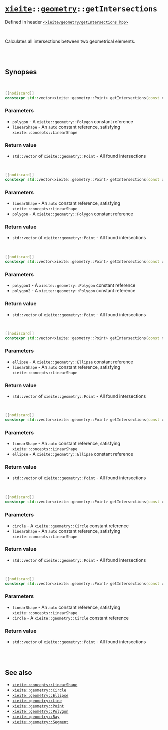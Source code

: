 # [`xieite`](../../README.md)`::`[`geometry`](../../docs/geometry.md)`::getIntersections`
Defined in header [`<xieite/geometry/getIntersections.hpp>`](../../include/xieite/geometry/getIntersections.hpp)

<br/>

Calculates all intersections between two geometrical elements.

<br/><br/>

## Synopses

<br/>

```cpp
[[nodiscard]]
constexpr std::vector<xieite::geometry::Point> getIntersections(const xieite::geometry::Polygon& polygon, const xieite::concepts::LinearShape auto& linearShape) noexcept;
```
### Parameters
- `polygon` - A `xieite::geometry::Polygon` constant reference
- `linearShape` - An `auto` constant reference, satisfying `xieite::concepts::LinearShape`
### Return value
- `std::vector` of `xieite::geometry::Point` - All found intersections

<br/>

```cpp
[[nodiscard]]
constexpr std::vector<xieite::geometry::Point> getIntersections(const xieite::concepts::LinearShape auto& linearShape, const xieite::geometry::Polygon& polygon) noexcept;
```
### Parameters
- `linearShape` - An `auto` constant reference, satisfying `xieite::concepts::LinearShape`
- `polygon` - A `xieite::geometry::Polygon` constant reference
### Return value
- `std::vector` of `xieite::geometry::Point` - All found intersections

<br/>

```cpp
[[nodiscard]]
constexpr std::vector<xieite::geometry::Point> getIntersections(const xieite::geometry::Polygon& polygon1, const xieite::geometry::Polygon& polygon2) noexcept;
```
### Parameters
- `polygon1` - A `xieite::geometry::Polygon` constant reference
- `polygon2` - A `xieite::geometry::Polygon` constant reference
### Return value
- `std::vector` of `xieite::geometry::Point` - All found intersections

<br/>

```cpp
[[nodiscard]]
constexpr std::vector<xieite::geometry::Point> getIntersections(const xieite::geometry::Ellipse& ellipse, const xieite::concepts::LinearShape auto& linearShape) noexcept;
```
### Parameters
- `ellipse` - A `xieite::geometry::Ellipse` constant reference
- `linearShape` - An `auto` constant reference, satisfying `xieite::concepts::LinearShape`
### Return value
- `std::vector` of `xieite::geometry::Point` - All found intersections

<br/>

```cpp
[[nodiscard]]
constexpr std::vector<xieite::geometry::Point> getIntersections(const xieite::concepts::LinearShape auto& linearShape, const xieite::geometry::Ellipse& ellipse) noexcept;
```
### Parameters
- `linearShape` - An `auto` constant reference, satisfying `xieite::concepts::LinearShape`
- `ellipse` - A `xieite::geometry::Ellipse` constant reference
### Return value
- `std::vector` of `xieite::geometry::Point` - All found intersections

<br/>

```cpp
[[nodiscard]]
constexpr std::vector<xieite::geometry::Point> getIntersections(const xieite::geometry::Circle& circle, const xieite::concepts::LinearShape auto& linearShape) noexcept;
```
### Parameters
- `circle` - A `xieite::geometry::Circle` constant reference
- `linearShape` - An `auto` constant reference, satisfying `xieite::concepts::LinearShape`
### Return value
- `std::vector` of `xieite::geometry::Point` - All found intersections

<br/>

```cpp
[[nodiscard]]
constexpr std::vector<xieite::geometry::Point> getIntersections(const xieite::concepts::LinearShape auto& linearShape, const xieite::geometry::Circle& circle) noexcept;
```
### Parameters
- `linearShape` - An `auto` constant reference, satisfying `xieite::concepts::LinearShape`
- `circle` - A `xieite::geometry::Circle` constant reference
### Return value
- `std::vector` of `xieite::geometry::Point` - All found intersections

<br/><br/>

## See also
- [`xieite::concepts::LinearShape`](../../docs/concepts/LinearShape.md)
- [`xieite::geometry::Circle`](../../docs/geometry/Circle.md)
- [`xieite::geometry::Ellipse`](../../docs/geometry/Ellipse.md)
- [`xieite::geometry::Line`](../../docs/geometry/Line.md)
- [`xieite::geometry::Point`](../../docs/geometry/Point.md)
- [`xieite::geometry::Polygon`](../../docs/geometry/Polygon.md)
- [`xieite::geometry::Ray`](../../docs/geometry/Ray.md)
- [`xieite::geometry::Segment`](../../docs/geometry/Segment.md)
